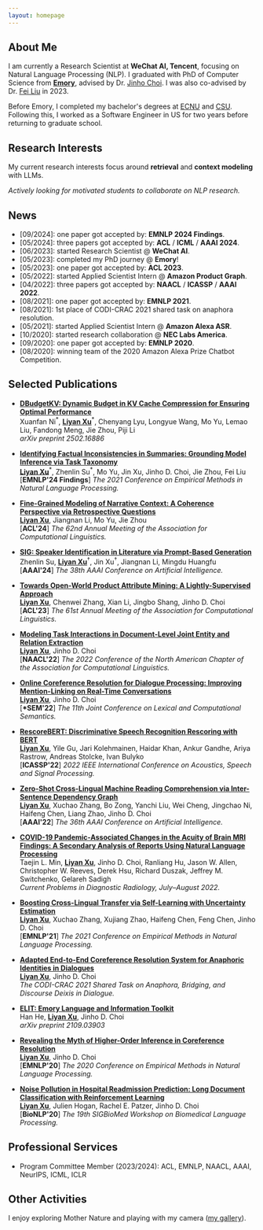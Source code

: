 ```yaml
---
layout: homepage
---
```


## About Me

I am currently a Research Scientist at **WeChat AI, Tencent**, focusing on Natural Language Processing (NLP).
I graduated with PhD of Computer Science from **[Emory](https://www.emory.edu/)**, advised by Dr. [Jinho Choi](https://www.emorynlp.org/faculty/jinho-choi). I was also co-advised by Dr. [Fei Liu](https://www.cs.emory.edu/~fliu40/) in 2023.

Before Emory, I completed my bachelor's degrees at [ECNU](https://english.ecnu.edu.cn/) and [CSU](https://compsci.colostate.edu/). Following this, I worked as a Software Engineer in US for two years before returning to graduate school.

## Research Interests

My current research interests focus around **retrieval** and **context modeling** with LLMs.

*Actively looking for motivated students to collaborate on NLP research.*

## News

- \[09/2024\]: one paper got accepted by: **EMNLP 2024 Findings**.
- \[05/2024\]: three papers got accepted by: **ACL** / **ICML** / **AAAI 2024**.
- \[06/2023\]: started Research Scientist @ **WeChat AI**.
- \[05/2023\]: completed my PhD journey @ **Emory**!
- \[05/2023\]: one paper got accepted by: **ACL 2023**.
- \[05/2022\]: started Applied Scientist Intern @ **Amazon Product Graph**.
- \[04/2022\]: three papers got accepted by: **NAACL** / **ICASSP** / **AAAI 2022**.
- \[08/2021\]: one paper got accepted by: **EMNLP 2021**.
- \[08/2021\]: 1st place of CODI-CRAC 2021 shared task on anaphora resolution.
- \[05/2021\]: started Applied Scientist Intern @ **Amazon Alexa ASR**.
- \[10/2020\]: started research collaboration @ **NEC Labs America**.
- \[09/2020\]: one paper got accepted by: **EMNLP 2020**.
- \[08/2020\]: winning team of the 2020 Amazon Alexa Prize Chatbot Competition.

## Selected Publications

- **[DBudgetKV: Dynamic Budget in KV Cache Compression for Ensuring Optimal Performance](https://arxiv.org/abs/2502.16886)** <br>
  Xuanfan Ni<sup>\*</sup>, **<ins>Liyan Xu</ins>**<sup>\*</sup>, Chenyang Lyu, Longyue Wang, Mo Yu, Lemao Liu, Fandong Meng, Jie Zhou, Piji Li <br>
  *arXiv preprint 2502.16886*

- **[Identifying Factual Inconsistencies in Summaries: Grounding Model Inference via Task Taxonomy](https://aclanthology.org/2024.findings-emnlp.857/)** <br>
  **<ins>Liyan Xu</ins>**<sup>\*</sup>, Zhenlin Su<sup>\*</sup>, Mo Yu, Jin Xu, Jinho D. Choi, Jie Zhou, Fei Liu <br>
  [**EMNLP'24 Findings**] *The 2021 Conference on Empirical Methods in Natural Language Processing.*

- **[Fine-Grained Modeling of Narrative Context: A Coherence Perspective via Retrospective Questions](http://arxiv.org/abs/2402.13551)** <br>
  **<ins>Liyan Xu</ins>**, Jiangnan Li, Mo Yu, Jie Zhou <br>
  [**ACL'24**] *The 62nd Annual Meeting of the Association for Computational Linguistics.*

- **[SIG: Speaker Identification in Literature via Prompt-Based Generation](http://arxiv.org/abs/2312.14590)** <br>
  Zhenlin Su, **<ins>Liyan Xu</ins>**<sup>†</sup>, Jin Xu<sup>†</sup>, Jiangnan Li, Mingdu Huangfu <br>
  [**AAAI'24**] *The 38th AAAI Conference on Artificial Intelligence.*

<!---
- **[Exploring a Multi-Layered Cross-Genre Corpus of Document-Level Semantic Relations](https://www.mdpi.com/2078-2489/14/8/431)** <br>
  Gregor Williamson, Angela Cao, Yingying Chen, Yuxin Ji, **<ins>Liyan Xu</ins>**, Jinho D. Choi <br>
  *Information - Special Issue Information Extraction and Language Discourse Processing.*
--->

- **[Towards Open-World Product Attribute Mining: A Lightly-Supervised Approach](https://aclanthology.org/2023.acl-long.683/)** <br>
  **<ins>Liyan Xu</ins>**, Chenwei Zhang, Xian Li, Jingbo Shang, Jinho D. Choi <br>
  [**ACL'23**] *The 61st Annual Meeting of the Association for Computational Linguistics.*

<!---
- **Predicting Kidney Transplant Recipient Cohorts’ 30-Day Rehospitalization Using Clinical Notes and Electronic Health Care Record Data** <br>
  Michael Arenson, Julien Hogan, **<ins>Liyan Xu</ins>**, Raymond Lynch, Yi-Ting Hana Lee, Jinho D. Choi, Jimeng Sun, Andrew Adams, Rachel E. Patzer <br>
  *Kidney International Reports, March 2023.* (*IF 2022*: 4.2) [\[Paper\]](https://www.sciencedirect.com/science/article/pii/S2468024922019015)
--->

<!---
- **Improving Downstream Task Performance by Treating Numbers as Entities** <br>
  Dhanasekar Sundararaman, Vivek Subramanian, Guoyin Wang, **<ins>Liyan Xu</ins>**, Lawrence Carin <br>
  [**CIKM'22**] *31st ACM International Conference on Information and Knowledge Management.* [\[Paper\]](https://dl.acm.org/doi/abs/10.1145/3511808.3557614)
--->

- **[Modeling Task Interactions in Document-Level Joint Entity and Relation Extraction](https://aclanthology.org/2022.naacl-main.395)** <br>
  **<ins>Liyan Xu</ins>**, Jinho D. Choi <br>
  [**NAACL'22**] *The 2022 Conference of the North American Chapter of the Association for Computational Linguistics.*

- **[Online Coreference Resolution for Dialogue Processing: Improving Mention-Linking on Real-Time Conversations](https://aclanthology.org/2022.starsem-1.30)** <br>
  **<ins>Liyan Xu</ins>**, Jinho D. Choi <br>
  [**\*SEM'22**] *The 11th Joint Conference on Lexical and Computational Semantics.*

- **[RescoreBERT: Discriminative Speech Recognition Rescoring with BERT](https://ieeexplore.ieee.org/document/9747118)** <br>
  **<ins>Liyan Xu</ins>**, Yile Gu, Jari Kolehmainen, Haidar Khan, Ankur Gandhe, Ariya Rastrow, Andreas Stolcke, Ivan Bulyko <br>
  [**ICASSP'22**] *2022 IEEE International Conference on Acoustics, Speech and Signal Processing.*

- **[Zero-Shot Cross-Lingual Machine Reading Comprehension via Inter-Sentence Dependency Graph](https://ojs.aaai.org/index.php/AAAI/article/view/21407)** <br>
  **<ins>Liyan Xu</ins>**, Xuchao Zhang, Bo Zong, Yanchi Liu, Wei Cheng, Jingchao Ni, Haifeng Chen, Liang Zhao, Jinho D. Choi <br>
  [**AAAI'22**] *The 36th AAAI Conference on Artificial Intelligence.*

- **[COVID-19 Pandemic-Associated Changes in the Acuity of Brain MRI Findings: A Secondary Analysis of Reports Using Natural Language Processing](https://www.sciencedirect.com/science/article/pii/S0363018821001894)** <br>
  Taejin L. Min, **<ins>Liyan Xu</ins>**, Jinho D. Choi, Ranliang Hu, Jason W. Allen, Christopher W. Reeves, Derek Hsu, Richard Duszak,
  Jeffrey M. Switchenko, Gelareh Sadigh <br>
  *Current Problems in Diagnostic Radiology, July–August 2022.*

- **[Boosting Cross-Lingual Transfer via Self-Learning with Uncertainty Estimation](https://aclanthology.org/2021.emnlp-main.538)** <br>
  **<ins>Liyan Xu</ins>**, Xuchao Zhang, Xujiang Zhao, Haifeng Chen, Feng Chen, Jinho D. Choi <br>
  [**EMNLP'21**] *The 2021 Conference on Empirical Methods in Natural Language Processing.*

- **[Adapted End-to-End Coreference Resolution System for Anaphoric Identities in Dialogues](https://aclanthology.org/2021.codi-sharedtask.6)** <br>
  **<ins>Liyan Xu</ins>**, Jinho D. Choi <br>
  *The CODI-CRAC 2021 Shared Task on Anaphora, Bridging, and Discourse Deixis in Dialogue.*

- **[ELIT: Emory Language and Information Toolkit](https://arxiv.org/abs/2109.03903)** <br>
  Han He, **<ins>Liyan Xu</ins>**, Jinho D. Choi <br>
  *arXiv preprint 2109.03903*

- **[Revealing the Myth of Higher-Order Inference in Coreference Resolution](https://www.aclweb.org/anthology/2020.emnlp-main.686)** <br>
  **<ins>Liyan Xu</ins>**, Jinho D. Choi <br>
  [**EMNLP'20**] *The 2020 Conference on Empirical Methods in Natural Language Processing.*

- **[Noise Pollution in Hospital Readmission Prediction: Long Document Classification with Reinforcement Learning](https://www.aclweb.org/anthology/2020.bionlp-1.10)** <br>
  **<ins>Liyan Xu</ins>**, Julien Hogan, Rachel E. Patzer, Jinho D. Choi <br>
  [**BioNLP'20**] *The 19th SIGBioMed Workshop on Biomedical Language Processing.*

## Professional Services

- Program Committee Member (2023/2024): ACL, EMNLP, NAACL, AAAI, NeurIPS, ICML, ICLR

<!--{% include_relative _includes/publications.md %}-->

<!--{% include_relative _includes/services.md %}-->

## Other Activities

I enjoy exploring Mother Nature and playing with my camera ([my gallery](https://lxu-gallery.github.io/)).
